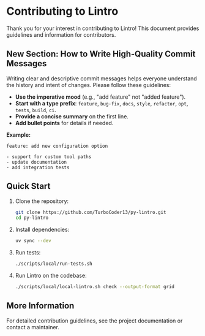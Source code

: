 # Contributing to Lintro

Thank you for your interest in contributing to Lintro! This document provides guidelines and information for contributors.

## New Section: How to Write High-Quality Commit Messages

Writing clear and descriptive commit messages helps everyone understand the history and intent of changes. Please follow these guidelines:

- **Use the imperative mood** (e.g., "add feature" not "added feature").
- **Start with a type prefix**: `feature`, `bug-fix`, `docs`, `style`, `refactor`, `opt`, `tests`, `build`, `ci`.
- **Provide a concise summary** on the first line.
- **Add bullet points** for details if needed.

**Example:**

```
feature: add new configuration option

- support for custom tool paths
- update documentation
- add integration tests
```

## Quick Start

1. Clone the repository:
   ```bash
   git clone https://github.com/TurboCoder13/py-lintro.git
   cd py-lintro
   ```
2. Install dependencies:
   ```bash
   uv sync --dev
   ```
3. Run tests:
   ```bash
   ./scripts/local/run-tests.sh
   ```
4. Run Lintro on the codebase:
   ```bash
   ./scripts/local/local-lintro.sh check --output-format grid
   ```

## More Information

For detailed contribution guidelines, see the project documentation or contact a maintainer.
